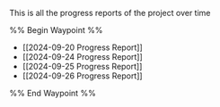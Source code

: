 This is all the progress reports of the project over time

%% Begin Waypoint %%
- [[2024-09-20 Progress Report]]
- [[2024-09-24 Progress Report]]
- [[2024-09-25 Progress Report]]
- [[2024-09-26 Progress Report]]

%% End Waypoint %%
